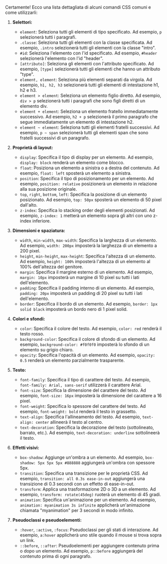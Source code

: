 Certamente! Ecco una lista dettagliata di alcuni comandi CSS comuni e come utilizzarli:

1. **Selettori:**

   - `element`: Seleziona tutti gli elementi di tipo specificato. Ad esempio, `p` selezionerà tutti i paragrafi.
   - `.classe`: Seleziona tutti gli elementi con la classe specificata. Ad esempio, `.intro` selezionerà tutti gli elementi con la classe "intro".
   - `#id`: Seleziona l'elemento con l'id specificato. Ad esempio, `#header` selezionerà l'elemento con l'id "header".
   - `[attributo]`: Seleziona gli elementi con l'attributo specificato. Ad esempio, `[type]` selezionerà tutti gli elementi che hanno un attributo "type".
   - `element, element`: Seleziona più elementi separati da virgola. Ad esempio, `h1, h2, h3` selezionerà tutti gli elementi di intestazione h1, h2 e h3.
   - `element > element`: Seleziona un elemento figlio diretto. Ad esempio, `div > p` selezionerà tutti i paragrafi che sono figli diretti di un elemento div.
   - `element + element`: Seleziona un elemento fratello immediatamente successivo. Ad esempio, `h2 + p` selezionerà il primo paragrafo che segue immediatamente un elemento di intestazione h2.
   - `element ~ element`: Seleziona tutti gli elementi fratelli successivi. Ad esempio, `p ~ span` selezionerà tutti gli elementi span che sono fratelli successivi di un paragrafo.

2. **Proprietà di layout:**

   - `display`: Specifica il tipo di display per un elemento. Ad esempio, `display: block` renderà un elemento come blocco.
   - `float`: Posiziona un elemento a sinistra o a destra del contenuto. Ad esempio, `float: left` sposterà un elemento a sinistra.
   - `position`: Specifica il tipo di posizionamento per un elemento. Ad esempio, `position: relative` posizionerà un elemento in relazione alla sua posizione originale.
   - `top`, `right`, `bottom`, `left`: Specifica la posizione di un elemento posizionato. Ad esempio, `top: 50px` sposterà un elemento di 50 pixel dall'alto.
   - `z-index`: Specifica lo stacking order degli elementi posizionati. Ad esempio, `z-index: 1` metterà un elemento sopra gli altri con uno z-index inferiore.

3. **Dimensioni e spaziatura:**

   - `width`, `min-width`, `max-width`: Specifica la larghezza di un elemento. Ad esempio, `width: 200px` imposterà la larghezza di un elemento a 200 pixel.
   - `height`, `min-height`, `max-height`: Specifica l'altezza di un elemento. Ad esempio, `height: 100%` imposterà l'altezza di un elemento al 100% dell'altezza del genitore.
   - `margin`: Specifica il margine esterno di un elemento. Ad esempio, `margin: 10px` imposterà un margine di 10 pixel su tutti i lati dell'elemento.
   - `padding`: Specifica il padding interno di un elemento. Ad esempio, `padding: 20px` imposterà un padding di 20 pixel su tutti i lati dell'elemento.
   - `border`: Specifica il bordo di un elemento. Ad esempio, `border: 1px solid black` imposterà un bordo nero di 1 pixel solid.

4. **Colori e sfondi:**

   - `color`: Specifica il colore del testo. Ad esempio, `color: red` renderà il testo rosso.
   - `background-color`: Specifica il colore di sfondo di un elemento. Ad esempio, `background-color: #f0f0f0` imposterà lo sfondo di un elemento su grigio chiaro.
   - `opacity`: Specifica l'opacità di un elemento. Ad esempio, `opacity: 0.5` renderà un elemento parzialmente trasparente.

5. **Testo:**

   - `font-family`: Specifica il tipo di carattere del testo. Ad esempio, `font-family: Arial, sans-serif` utilizzerà il carattere Arial.
   - `font-size`: Specifica la dimensione del carattere del testo. Ad esempio, `font-size: 16px` imposterà la dimensione del carattere a 16 pixel.
   - `font-weight`: Specifica lo spessore del carattere del testo. Ad esempio, `font-weight: bold` renderà il testo in grassetto.
   - `text-align`: Specifica l'allineamento del testo. Ad esempio, `text-align: center` allineerà il testo al centro.
   - `text-decoration`: Specifica la decorazione del testo (sottolineato, barrato, etc.). Ad esempio, `text-decoration: underline` sottolineerà il testo.

6. **Effetti visivi:**

   - `box-shadow`: Aggiunge un'ombra a un elemento. Ad esempio, `box-shadow: 5px 5px 5px #888888` aggiungerà un'ombra con spessore 5px.
   - `transition`: Specifica una transizione per le proprietà CSS. Ad esempio, `transition: all 0.3s ease-in-out` aggiungerà una transizione di 0.3 secondi con un effetto di ease-in-out.
   - `transform`: Applica una trasformazione 2D o 3D a un elemento. Ad esempio, `transform: rotate(45deg)` ruoterà un elemento di 45 gradi.
   - `animation`: Specifica un'animazione per un elemento. Ad esempio, `animation: myanimation 3s infinite` applicherà un'animazione chiamata "myanimation" per 3 secondi in modo infinito.

7. **Pseudoclassi e pseudoelementi:**
   - `:hover`, `:active`, `:focus`: Pseudoclassi per gli stati di interazione. Ad esempio, `a:hover` applicherà uno stile quando il mouse si trova sopra un link.
   - `::before`, `::after`: Pseudoelementi per aggiungere contenuto prima o dopo un elemento. Ad esempio, `p::before` aggiungerà del contenuto prima di ogni paragrafo.
